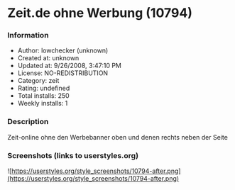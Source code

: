 # Zeit.de ohne Werbung (10794)

### Information
- Author: lowchecker (unknown)
- Created at: unknown
- Updated at: 9/26/2008, 3:47:10 PM
- License: NO-REDISTRIBUTION
- Category: zeit
- Rating: undefined
- Total installs: 250
- Weekly installs: 1


### Description
Zeit-online ohne den Werbebanner oben und denen rechts neben der Seite


### Screenshots (links to userstyles.org)
![https://userstyles.org/style_screenshots/10794-after.png](https://userstyles.org/style_screenshots/10794-after.png)


